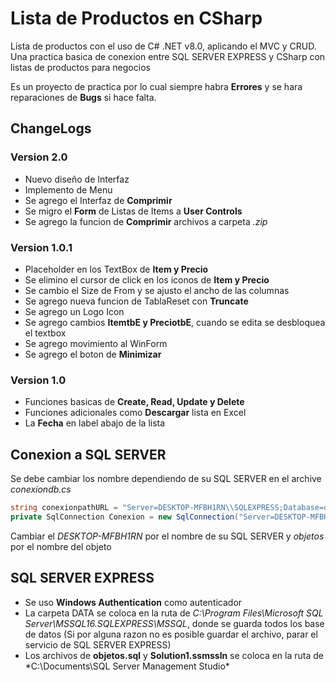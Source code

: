 # Lista de Productos en CSharp 
Lista de productos con el uso de C# .NET v8.0, aplicando el MVC y CRUD.\
Una practica basica de conexion entre SQL SERVER EXPRESS y CSharp con listas de productos para negocios

Es un proyecto de practica por lo cual siempre habra **Errores** y se hara reparaciones de **Bugs** si hace falta.

## ChangeLogs

### Version 2.0

- Nuevo diseño de Interfaz
- Implemento de Menu
- Se agrego el Interfaz de **Comprimir** 
- Se migro el **Form** de Listas de Items a **User Controls**
- Se agrego la funcion de **Comprimir** archivos a carpeta *.zip*

### Version 1.0.1

- Placeholder en los TextBox de **Item y Precio**
- Se elimino el cursor de click en los iconos de **Item y Precio** 
- Se cambio el Size de From y se ajusto el ancho de las columnas
- Se agrego nueva funcion de TablaReset con **Truncate**
- Se agrego un Logo Icon
- Se agrego cambios **ItemtbE y PreciotbE**, cuando se edita se desbloquea el textbox
- Se agrego movimiento al WinForm
- Se agrego el boton de **Minimizar**

### Version 1.0

- Funciones basicas de **Create, Read, Update y Delete**
- Funciones adicionales como **Descargar** lista en Excel
- La **Fecha** en label abajo de la lista


## Conexion a SQL SERVER

Se debe cambiar los nombre dependiendo de su SQL SERVER en el archive
*conexiondb.cs*

```csharp
string conexionpathURL = "Server=DESKTOP-MFBH1RN\\SQLEXPRESS;Database=objetos;Trusted_Connection=True;" + "TrustServerCertificate=true";
private SqlConnection Conexion = new SqlConnection("Server=DESKTOP-MFBH1RN\\SQLEXPRESS;Database=objetos;Trusted_Connection=True;" + "TrustServerCertificate=true");
```

Cambiar el *DESKTOP-MFBH1RN* por el nombre de su SQL SERVER y *objetos* por el nombre del objeto

## SQL SERVER EXPRESS

- Se uso **Windows Authentication** como autenticador
- La carpeta DATA se coloca en la ruta de *C:\Program Files\Microsoft SQL Server\MSSQL16.SQLEXPRESS\MSSQL*, donde se guarda todos los base de datos (Si por alguna razon no es posible guardar el archivo, parar el servicio de SQL SERVER EXPRESS)
- Los archivos de **objetos.sql** y **Solution1.ssmssln** se coloca en la ruta de *C:\Documents\SQL Server Management Studio\* 
